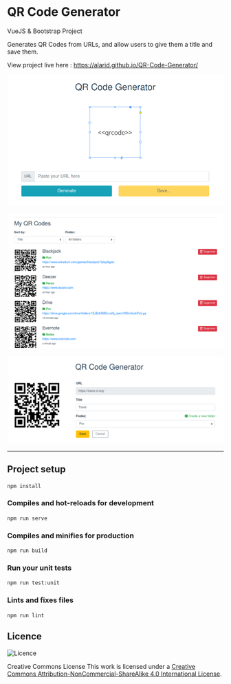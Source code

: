 # QR Code Generator

VueJS & Bootstrap Project

Generates QR Codes from URLs, and allow users to give them a title and save them.

View project live here : https://alarid.github.io/QR-Code-Generator/

![home page screenshot](./src/assets/screenshots/generator.png)

![qr codes list](./src/assets/screenshots/list.png)

![qr code saver](./src/assets/screenshots/saver.png)


<hr>

## Project setup
```
npm install
```

### Compiles and hot-reloads for development
```
npm run serve
```

### Compiles and minifies for production
```
npm run build
```

### Run your unit tests
```
npm run test:unit
```

### Lints and fixes files
```
npm run lint
```

## Licence
![Licence](https://licensebuttons.net/l/by-nc-sa/4.0/88x31.png)

Creative Commons License
This work is licensed under a [Creative Commons Attribution-NonCommercial-ShareAlike 4.0 International License](https://creativecommons.org/licenses/by-nc-sa/4.0/).
